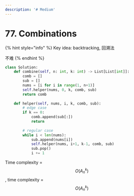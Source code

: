 ```yaml
---
description: '# Medium'
---
```


# 77. Combinations

{% hint style="info" %}
Key idea: backtracking, 回溯法

不难
{% endhint %}

```python
class Solution:
    def combine(self, n: int, k: int) -> List[List[int]]:
        comb = []
        sub = []
        nums = [i for i in range(1, n+1)]
        self.helper(nums, 0, k, comb, sub)
        return comb
        
    def helper(self, nums, i, k, comb, sub):
        # edge case
        if k == 0:
            comb.append(sub[:])
            return
            
        # regular case
        while i < len(nums):
            sub.append(nums[i])
            self.helper(nums, i+1, k-1, comb, sub)
            sub.pop()
            i += 1
```

Time complexity = $$O(A^k_n)$$ , time complexity = $$O(A^k_n)$$ 

